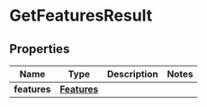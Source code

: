 # GetFeaturesResult

## Properties
Name | Type | Description | Notes
------------ | ------------- | ------------- | -------------
**features** | [**Features**](Features.md) |  | 
